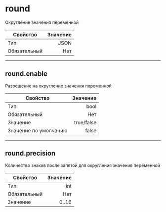 # **round**

Округление значения переменной

|Свойство|Значение|
|----|---:|
|Тип|JSON|
|Обязательный|Нет|

----

## **round**.enable

Разрешение на округление значения переменной

|Свойство|Значение|
|----|---:|
|Тип|bool|
|Обязательный|Нет|
|Значение|true/false|
|Значение по умолчанию|false|

----

## **round**.precision

Количество знаков после запятой для округления значения переменной

|Свойство|Значение|
|----|---:|
|Тип|int|
|Обязательный|Нет|
|Значение|0..16|
